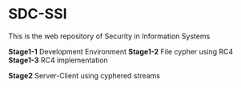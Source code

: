 # SDC-SSI

This is the web repository of Security in Information Systems

**Stage1-1** Development Environment
**Stage1-2** File cypher using RC4
**Stage1-3** RC4 implementation

**Stage2** Server-Client using cyphered streams